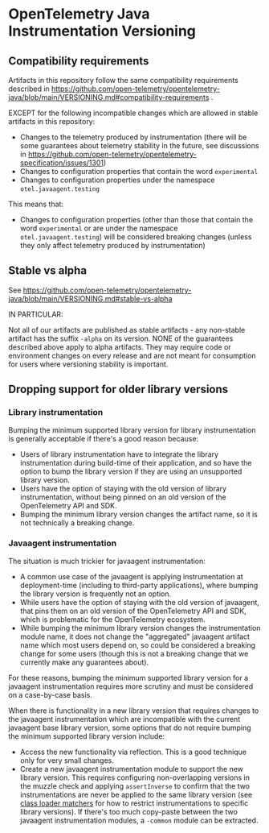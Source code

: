 # OpenTelemetry Java Instrumentation Versioning

## Compatibility requirements

Artifacts in this repository follow the same compatibility requirements described in
<https://github.com/open-telemetry/opentelemetry-java/blob/main/VERSIONING.md#compatibility-requirements>
.

EXCEPT for the following incompatible changes which are allowed in stable artifacts in this
repository:

* Changes to the telemetry produced by instrumentation
  (there will be some guarantees about telemetry stability in the future, see discussions
  in <https://github.com/open-telemetry/opentelemetry-specification/issues/1301>)
* Changes to configuration properties that contain the word `experimental`
* Changes to configuration properties under the namespace `otel.javaagent.testing`

This means that:

* Changes to configuration properties (other than those that contain the word `experimental`
  or are under the namespace `otel.javaagent.testing`) will be considered breaking changes
  (unless they only affect telemetry produced by instrumentation)

## Stable vs alpha

See <https://github.com/open-telemetry/opentelemetry-java/blob/main/VERSIONING.md#stable-vs-alpha>

IN PARTICULAR:

Not all of our artifacts are published as stable artifacts - any non-stable artifact has the suffix
`-alpha` on its version. NONE of the guarantees described above apply to alpha artifacts. They may
require code or environment changes on every release and are not meant for consumption for users
where versioning stability is important.

## Dropping support for older library versions

### Library instrumentation

Bumping the minimum supported library version for library instrumentation is generally acceptable
if there's a good reason because:

* Users of library instrumentation have to integrate the library instrumentation during build-time
  of their application, and so have the option to bump the library version if they are using an
  unsupported library version.
* Users have the option of staying with the old version of library instrumentation, without being
  pinned on an old version of the OpenTelemetry API and SDK.
* Bumping the minimum library version changes the artifact name, so it is not technically a breaking
  change.

### Javaagent instrumentation

The situation is much trickier for javaagent instrumentation:

* A common use case of the javaagent is applying instrumentation at deployment-time (including
  to third-party applications), where bumping the library version is frequently not an option.
* While users have the option of staying with the old version of javaagent, that pins them on
  an old version of the OpenTelemetry API and SDK, which is problematic for the OpenTelemetry
  ecosystem.
* While bumping the minimum library version changes the instrumentation module name, it does not
  change the "aggregated" javaagent artifact name which most users depend on, so could be considered
  a breaking change for some users (though this is not a breaking change that we currently make any
  guarantees about).

For these reasons, bumping the minimum supported library version for a javaagent instrumentation
requires more scrutiny and must be considered on a case-by-case basis.

When there is functionality in a new library version that requires changes to the javaagent
instrumentation which are incompatible with the current javaagent base library version, some options
that do not require bumping the minimum supported library version include:

* Access the new functionality via reflection. This is a good technique only for very small changes.
* Create a new javaagent instrumentation module to support the new library version. This requires
  configuring non-overlapping versions in the muzzle check and applying `assertInverse` to confirm
  that the two instrumentations are never be applied to the same library version (see
  [class loader matchers](https://github.com/open-telemetry/opentelemetry-java-instrumentation/blob/main/docs/contributing/writing-instrumentation-module.md#restrict-the-criteria-for-applying-the-instrumentation-by-extending-the-classloadermatcher-method)
  for how to restrict instrumentations to specific library versions). If there's too much copy-paste
  between the two javaagent instrumentation modules, a `-common` module can be extracted.
